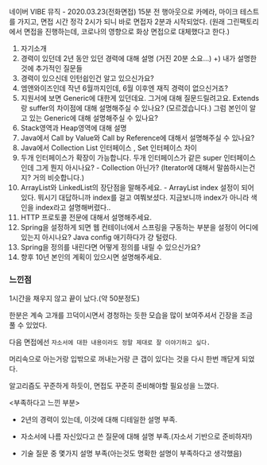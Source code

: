 네이버 VIBE 뮤직 - 2020.03.23(전화면접)
15분 전 행아웃으로 카메라, 마이크 테스트를 가지고, 면접 시간 정각 2시가 되니 바로 면접자 2분과 시작되었다. (원래 그린팩토리에서 면접을 진행하는데, 코로나의 영향으로 화상 면접으로 대체했다고 한다.)
 
1. 자기소개
2. 경력이 있던데 2년 동안 있던 경력에 대해 설명 (거진 20분 소요...) 
+) 내가 설명한 것에 추가적인 질문들
3. 경력이 있으신데 인턴쉽인건 알고 있으신가요? 
4. 엠앤와이즈인데 작년 6월까지인데, 6월 이후엔 재직 경력이 없으신거죠?
5. 지원서에 보면 Generic에 대한게 있던데요. 그거에 대해 질문드릴려고요. Extends랑 suffer의 차이점에 대해 설명해주실 수 있나요? (모르겠습니다.) 그럼 본인이 알고 있는 Generic에 대해 설명해주실 수 있나요?
6. Stack영역과 Heap영역에 대해 설명
7. Java에서 Call by Value와 Call by Reference에 대해서 설명해주실 수 있나요?
8. Java에서 Collection List 인터페이스 , Set 인터페이스 차이 
9. 두개 인터페이스가 확장이 가능합니다. 두개 인터페이스가 같은 super 인터페이스인데 그게 뭔지 아시나요? - Collection 아닌가? (Iterator에 대해서 말씀하시는건지? 거의 비슷합니다.)
10. ArrayList와 LinkedList의 장단점을 말해주세요. - ArrayList index 설정이 되어있다. 뭐시기 대답하니까 index를 걸고 여쭤보셨다. 지금보니까 index가 아니라 색인을 index라고 설명해버렸다..
11. HTTP 프로토콜 전문에 대해서 설명해주세요. 
12. Spring을 설정하게 되면 웹 컨테이너에서 스프링을 구동하는 부분을 설정이 어디에 있는지 아시나요? Java config 애기하다가 걍 털렸다. 
13. Spring을 정의를 내린다면 어떻게 정의를 내릴 수 있으신가요? 
14. 향후 10년 본인의 계획이 있으시면 설명해주세요.


### 느낀점
1시간을 채우지 않고 끝이 났다.(약 50분정도)

한분은 계속 고개를 끄덕이시면서 경청하는 듯한 모습을 많이 보여주셔서 긴장을 조금 풀 수 있었다.

다음 면접에선 `자소서에 대한 내용이라도 정말 제대로 잘 이야기하고 싶다.`

머리속으로 아는거랑 입밖으로 꺼내는거랑 큰 갭이 있다는 것을 다시 한번 깨닫게 되었다.

알고리즘도 꾸준하게 하듯이, 면접도 꾸준히 준비해야할 필요성을 느꼈다.

<부족하다고 느낀 부분>

- 2년의 경력이 있는데, 이것에 대해 디테일한 설명 부족.

- 자소서에 나름 자신있다고 쓴 질문에 대해 설명 부족.(자소서 기반으로 준비하자!)

- 기술 질문 중 몇가지 설명 부족(아는것도 명확한 설명이 부족하다고 생각했음)
